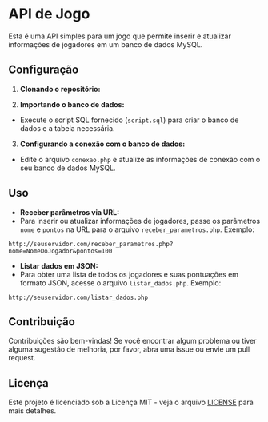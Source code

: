 # API de Jogo

Esta é uma API simples para um jogo que permite inserir e atualizar informações de jogadores em um banco de dados MySQL.

## Configuração

1. **Clonando o repositório:**

2. **Importando o banco de dados:**
- Execute o script SQL fornecido (`script.sql`) para criar o banco de dados e a tabela necessária.

3. **Configurando a conexão com o banco de dados:**
- Edite o arquivo `conexao.php` e atualize as informações de conexão com o seu banco de dados MySQL.

## Uso

- **Receber parâmetros via URL:**
- Para inserir ou atualizar informações de jogadores, passe os parâmetros `nome` e `pontos` na URL para o arquivo `receber_parametros.php`. Exemplo:
 ```
 http://seuservidor.com/receber_parametros.php?nome=NomeDoJogador&pontos=100
 ```

- **Listar dados em JSON:**
- Para obter uma lista de todos os jogadores e suas pontuações em formato JSON, acesse o arquivo `listar_dados.php`. Exemplo:
 ```
 http://seuservidor.com/listar_dados.php
 ```

## Contribuição

Contribuições são bem-vindas! Se você encontrar algum problema ou tiver alguma sugestão de melhoria, por favor, abra uma issue ou envie um pull request.

## Licença

Este projeto é licenciado sob a Licença MIT - veja o arquivo [LICENSE](LICENSE) para mais detalhes.
